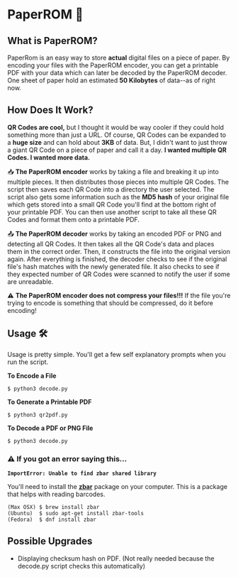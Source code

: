 
# PaperROM 📄

## What is PaperROM?
PaperRom is an easy way to store **actual** digital files on a piece of paper.
By encoding your files with the PaperROM encoder, you can get a printable PDF with your data which can later be decoded by the PaperROM decoder.
One sheet of paper hold an estimated **50 Kilobytes** of data--as of right now.

## How Does It Work?
**QR Codes are cool,** but I thought it would be way cooler if they could hold something more than just a URL. Of course, QR Codes can be expanded to a **huge size** and can hold about **3KB** of data. But, I didn't want to just throw a giant QR Code on a piece of paper and call it a day. **I wanted multiple QR Codes. I wanted more data.**

📥 **The PaperROM encoder** works by taking a file and breaking it up into multiple pieces. It then distributes those pieces into multiple QR Codes. The script then saves each QR Code into a directory the user selected. The script also gets some information such as the **MD5 hash** of your original file which gets stored into a small QR Code you'll find at the bottom right of your printable PDF. You can then use another script to take all these QR Codes and format them onto a printable PDF.

📤 **The PaperROM decoder** works by taking an encoded PDF or PNG and detecting all QR Codes. It then takes all the QR Code's data and places them in the correct order. Then, it constructs the file into the original version again. After everything is finished, the decoder checks to see if the original file's hash matches with the newly generated file. It also checks to see if they expected number of QR Codes were scanned to notify the user if some are unreadable.

⚠️ **The PaperROM encoder does not compress your files!!!** If the file you're trying to encode is something that should be compressed, do it before encoding!

## Usage 🛠
Usage is pretty simple. You'll get a few self explanatory prompts when you run the script.


**To Encode a File**

	$ python3 decode.py

**To Generate a Printable PDF**

	$ python3 qr2pdf.py

**To Decode a PDF or PNG File**

	$ python3 decode.py



### ⚠️ If you got an error saying this...
	
**`ImportError: Unable to find zbar shared library`**

You'll need to install the **[zbar](https://github.com/ZBar/ZBar)** package on your computer. This is a package that helps with reading barcodes.

	(Max OSX) $ brew install zbar
	(Ubuntu)  $ sudo apt-get install zbar-tools
	(Fedora)  $ dnf install zbar


## Possible Upgrades

 - Displaying checksum hash on PDF. (Not really needed because the decode.py script checks this automatically)

